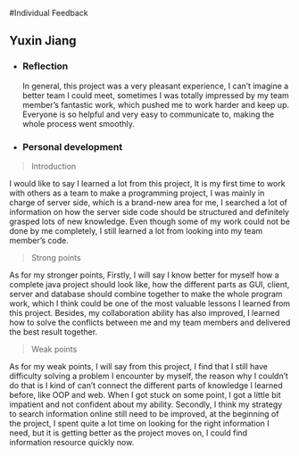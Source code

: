 #Individual Feedback

## **Yuxin Jiang**

* ### Reflection

   In general, this project was a very pleasant experience, I can’t imagine a better team I could meet, sometimes I was 
   totally impressed by my team member’s fantastic work, which pushed me to work harder and keep up. Everyone is so 
   helpful and very easy to communicate to, making the whole process went smoothly.
    
* ### Personal development

 > Introduction
    
   I would like to say I learned a lot from this project, It is my first time to work with others as a team to make a 
   programming project, I was mainly in charge of server side, which is a brand-new area for me, I searched a lot of 
   information on how the server side code should be structured and definitely grasped lots of new knowledge. Even
   though some of my work could not be done by me completely, I still learned a lot from looking into my team member’s 
   code.
   
 > Strong points
 
   As for my stronger points, Firstly, I will say I know better for myself how a complete java project should look like,
   how the different parts as GUI, client, server and database should combine together to make the whole program work, 
   which I think could be one of the most valuable lessons I learned from this project. Besides, my collaboration ability
   has also improved, I learned how to solve the conflicts between me and my team members and delivered the best result 
   together. 
   
 > Weak points
 
   As for my weak points, I will say from this project, I find that I still have difficulty solving a problem I 
   encounter by myself,  the reason why I couldn’t do that is I kind of can’t connect the different parts 
   of knowledge I learned before, like OOP and web. When I got stuck on some point, I got a little bit impatient and not
   confident about my ability. Secondly, I think my strategy to search information online still need to be 
   improved, at the beginning of the project, I spent quite a lot time on looking for the right information I need, but 
   it is getting better as the project moves on, I could find information resource quickly now.
                                                  
 
